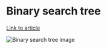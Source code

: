 # Binary search tree

[Link to article](http://www.growingwiththeweb.com/data-structures/binary-search-tree/overview/)

![Binary search tree image](http://www.growingwiththeweb.com/images/data-structures/binary-tree/tree-representation.png)
